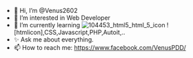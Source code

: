 - 👋 Hi, I’m @Venus2602
- 👀 I’m interested in Web Developer
- 🌱 I’m currently learning ![104453_html5_html_5_icon](https://user-images.githubusercontent.com/91515103/194335863-7fa78f0f-1a3e-4abf-87df-eb577e05b89a.gif)
![htmlicon],CSS,Javascript,PHP,Autoit,..
- ✨ Ask me about everything.
- 📫 How to reach me: https://www.facebook.com/VenusPDD/

<!---
Venus2602/Venus2602 is a ✨ special ✨ repository because its `README.md` (this file) appears on your GitHub profile.
You can click the Preview link to take a look at your changes.
--->

